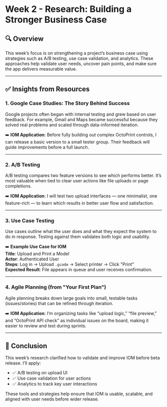 # Week 2 - Research: Building a Stronger Business Case

## 🔍 Overview

This week’s focus is on strengthening a project’s business case using strategies such as A/B testing, use case validation, and analytics. These approaches help validate user needs, uncover pain points, and make sure the app delivers measurable value.

---

## ✅ Insights from Resources

### 1. **Google Case Studies: The Story Behind Success**

Google projects often began with internal testing and grew based on user feedback. For example, Gmail and Maps became successful because they solved real problems and scaled through data-informed iteration.

➡️ **IOM Application**: Before fully building out complex OctoPrint controls, I can release a basic version to a small tester group. Their feedback will guide improvements before a full launch.

---

### 2. **A/B Testing**

A/B testing compares two feature versions to see which performs better. It’s most valuable when tied to clear user actions like file uploads or page completions.

➡️ **IOM Application**: I will test two upload interfaces — one minimalist, one feature-rich — to learn which results in better user flow and satisfaction.

---

### 3. **Use Case Testing**

Use cases outline what the user does and what they expect the system to do in response. Testing against them validates both logic and usability.

➡️ **Example Use Case for IOM**  
**Title**: Upload and Print a Model  
**Actor**: Authenticated User  
**Steps**: Log in → Upload `.gcode` → Select printer → Click "Print"  
**Expected Result**: File appears in queue and user receives confirmation.

---

### 4. **Agile Planning (from "Your First Plan")**

Agile planning breaks down large goals into small, testable tasks (issues/stories) that can be refined through iteration.

➡️ **IOM Application**: I’m organizing tasks like “upload logic,” “file preview,” and “OctoPrint API check” as individual issues on the board, making it easier to review and test during sprints.

---

## 🧠 Conclusion

This week’s research clarified how to validate and improve IOM before beta release. I’ll apply:

- ✅ A/B testing on upload UI
- ✅ Use case validation for user actions
- ✅ Analytics to track key user interactions

These tools and strategies help ensure that IOM is usable, scalable, and aligned with user needs before wider release.

